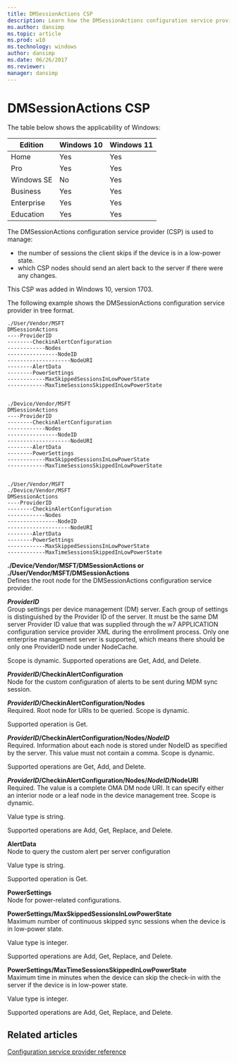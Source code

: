 ```yaml
---
title: DMSessionActions CSP
description: Learn how the DMSessionActions configuration service provider (CSP) is used to manage the number of sessions the client skips if the device is in a low-power state.
ms.author: dansimp
ms.topic: article
ms.prod: w10
ms.technology: windows
author: dansimp
ms.date: 06/26/2017
ms.reviewer: 
manager: dansimp
---
```


# DMSessionActions CSP

The table below shows the applicability of Windows:

|Edition|Windows 10|Windows 11|
|--- |--- |--- |
|Home|Yes|Yes|
|Pro|Yes|Yes|
|Windows SE|No|Yes|
|Business|Yes|Yes|
|Enterprise|Yes|Yes|
|Education|Yes|Yes|

The DMSessionActions configuration service provider (CSP) is used to manage:  

- the number of sessions the client skips if the device is in a low-power state.
- which CSP nodes should send an alert back to the server if there were any changes.

This CSP was added in Windows 10, version 1703.

The following example shows the DMSessionActions configuration service provider in tree format.
```
./User/Vendor/MSFT
DMSessionActions
----ProviderID
--------CheckinAlertConfiguration
------------Nodes
----------------NodeID
--------------------NodeURI
--------AlertData
--------PowerSettings
------------MaxSkippedSessionsInLowPowerState
------------MaxTimeSessionsSkippedInLowPowerState


./Device/Vendor/MSFT
DMSessionActions
----ProviderID
--------CheckinAlertConfiguration
------------Nodes
----------------NodeID
--------------------NodeURI
--------AlertData
--------PowerSettings
------------MaxSkippedSessionsInLowPowerState
------------MaxTimeSessionsSkippedInLowPowerState


./User/Vendor/MSFT
./Device/Vendor/MSFT
DMSessionActions
----ProviderID
--------CheckinAlertConfiguration
------------Nodes
----------------NodeID
--------------------NodeURI
--------AlertData
--------PowerSettings
------------MaxSkippedSessionsInLowPowerState
------------MaxTimeSessionsSkippedInLowPowerState
```

<a href="" id="vendor-msft-dmsessionactions"></a>**./Device/Vendor/MSFT/DMSessionActions or ./User/Vendor/MSFT/DMSessionActions**  
Defines the root node for the DMSessionActions configuration service provider.

<a href="" id="providerid"></a>***ProviderID***  
Group settings per device management (DM) server. Each group of settings is distinguished by the Provider ID of the server. It must be the same DM server Provider ID value that was supplied through the w7 APPLICATION configuration service provider XML during the enrollment process. Only one enterprise management server is supported, which means there should be only one ProviderID node under NodeCache. 

Scope is dynamic. Supported operations are Get, Add, and Delete.

<a href="" id="checkinalertconfiguration"></a>***ProviderID*/CheckinAlertConfiguration**  
Node for the custom configuration of alerts to be sent during MDM sync session.

<a href="" id="nodes"></a>***ProviderID*/CheckinAlertConfiguration/Nodes**  
Required. Root node for URIs to be queried. Scope is dynamic.

Supported operation is Get.

<a href="" id="nodeid"></a>***ProviderID*/CheckinAlertConfiguration/Nodes/*NodeID***  
Required. Information about each node is stored under NodeID as specified by the server. This value must not contain a comma. Scope is dynamic.

Supported operations are Get, Add, and Delete.

<a href="" id="nodeuri"></a>***ProviderID*/CheckinAlertConfiguration/Nodes/*NodeID*/NodeURI**  
Required. The value is a complete OMA DM node URI. It can specify either an interior node or a leaf node in the device management tree. Scope is dynamic.

Value type is string. 

Supported operations are Add, Get, Replace, and Delete.

<a href="" id="alertdata"></a>**AlertData**  
Node to query the custom alert per server configuration

Value type is string. 

Supported operation is Get.

<a href="" id="powersettings"></a>**PowerSettings**  
Node for power-related configurations.

<a href="" id="maxskippedsessionsinlowpowerstate"></a>**PowerSettings/MaxSkippedSessionsInLowPowerState**  
Maximum number of continuous skipped sync sessions when the device is in low-power state.

Value type is integer. 

Supported operations are Add, Get, Replace, and Delete.

<a href="" id="maxtimesessionsskippedinlowpowerstate"></a>**PowerSettings/MaxTimeSessionsSkippedInLowPowerState**  
Maximum time in minutes when the device can skip the check-in with the server if the device is in low-power state.

Value type is integer. 

Supported operations are Add, Get, Replace, and Delete.

## Related articles

[Configuration service provider reference](configuration-service-provider-reference.md)
